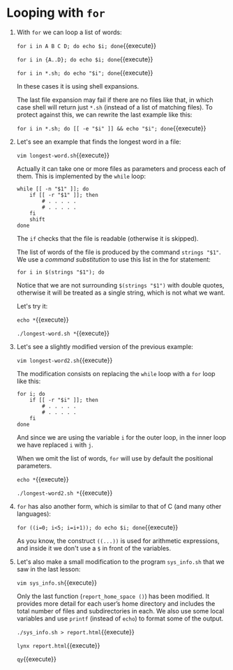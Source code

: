 # Looping with `for`

1. With `for` we can loop a list of words:

   `for i in A B C D; do echo $i; done`{{execute}}
   
   `for i in {A..D}; do echo $i; done`{{execute}}
      
   `for i in *.sh; do echo "$i"; done`{{execute}}
   
   In these cases it is using shell expansions.
   
   The last file expansion may fail if there are no files like that,
   in which case shell will return just `*.sh` (instead of a list of
   matching files). To protect against this, we can rewrite the last
   example like this:

   `for i in *.sh; do [[ -e "$i" ]] && echo "$i"; done`{{execute}}
   
2. Let's see an example that finds the longest word in a file:

   `vim longest-word.sh`{{execute}}
   
   Actually it can take one or more files as parameters and process
   each of them. This is implemented by the `while` loop:
   
   ```
   while [[ -n "$1" ]]; do
       if [[ -r "$1" ]]; then
           # . . . . .
	       # . . . . .
	   fi
       shift
   done
   ```

   The `if` checks that the file is readable (otherwise it is
   skipped).

   The list of words of the file is produced by the command `strings
   "$1"`. We use a _command substitution_ to use this list in the for
   statement:
   
   `for i in $(strings "$1"); do`
   
   Notice that we are not surrounding `$(strings "$1")` with double
   quotes, otherwise it will be treated as a single string, which is
   not what we want.
   
   Let's try it:
   
   `echo *`{{execute}}
   
   `./longest-word.sh *`{{execute}}

3. Let's see a slightly modified version of the previous example:

   `vim longest-word2.sh`{{execute}}

   The modification consists on replacing the `while` loop with a
   `for` loop like this:
   
   ```
   for i; do
       if [[ -r "$i" ]]; then
           # . . . . .
	       # . . . . .
	   fi
   done
   ```
   
   And since we are using the variable `i` for the outer loop, in the
   inner loop we have replaced `i` with `j`.
   
   When we omit the list of words, `for` will use by default the
   positional parameters.

   `echo *`{{execute}}

   `./longest-word2.sh *`{{execute}}

4. `for` has also another form, which is similar to that of C (and
   many other languages):
   
   `for ((i=0; i<5; i=i+1)); do echo $i; done`{{execute}}

   As you know, the construct `((...))` is used for arithmetic
   expressions, and inside it we don't use a `$` in front of
   the variables.

5. Let's also make a small modification to the program `sys_info.sh`
   that we saw in the last lesson:
   
   `vim sys_info.sh`{{execute}}
   
   Only the last function (`report_home_space ()`) has been modified.
   It provides more detail for each user’s home directory and includes
   the total number of files and subdirectories in each. We also use
   some local variables and use `printf` (instead of `echo`) to format
   some of the output.
   
   `./sys_info.sh > report.html`{{execute}}
   
   `lynx report.html`{{execute}}
   
   `qy`{{execute}}
